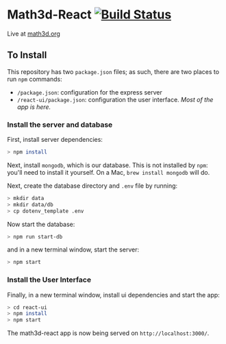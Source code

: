 # Math3d-React [![Build Status](https://travis-ci.com/ChristopherChudzicki/math3d-react.svg?branch=master)](https://travis-ci.com/ChristopherChudzicki/math3d-react)

Live at [math3d.org](https://www.math3d.org)

## To Install

This repository has two `package.json` files; as such, there are two places to run `npm` commands:

- `/package.json`: configuration for the express server
- `/react-ui/package.json`: configuration the user interface. *Most of the app is here.*

### Install the server and database

First, install server dependencies:
```bash
> npm install
```

Next, install `mongodb`, which is our database. This is not installed by `npm`: you'll need to install it yourself. On a Mac, `brew install mongodb` will do.

Next, create the database directory and `.env` file by running:

```bash
> mkdir data
> mkdir data/db
> cp dotenv_template .env
```

Now start the database:
```bash
> npm run start-db
```
and in a new terminal window, start the server:
```bash
> npm start
```

### Install the User Interface

Finally, in a new terminal window, install ui dependencies and start the app:
```bash
> cd react-ui
> npm install
> npm start
```

The math3d-react app is now being served on `http://localhost:3000/`.
